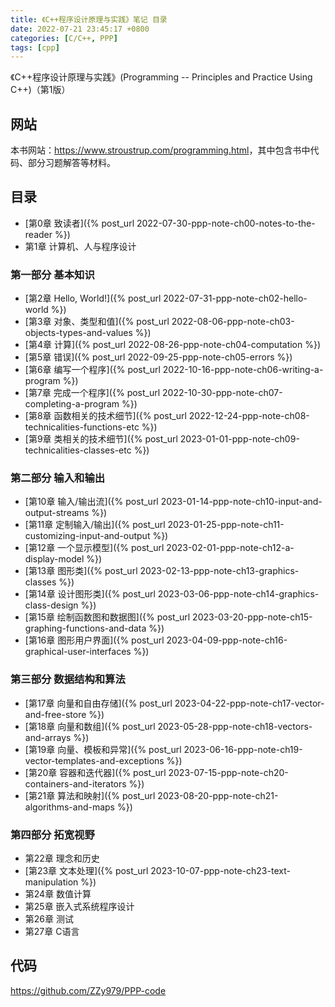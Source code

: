 ```yaml
---
title: 《C++程序设计原理与实践》笔记 目录
date: 2022-07-21 23:45:17 +0800
categories: [C/C++, PPP]
tags: [cpp]
---
```

《C++程序设计原理与实践》(Programming -- Principles and Practice Using C++)（第1版）

## 网站
本书网站：<https://www.stroustrup.com/programming.html>，其中包含书中代码、部分习题解答等材料。

## 目录
* [第0章 致读者]({% post_url 2022-07-30-ppp-note-ch00-notes-to-the-reader %})
* 第1章 计算机、人与程序设计

### 第一部分 基本知识
* [第2章 Hello, World!]({% post_url 2022-07-31-ppp-note-ch02-hello-world %})
* [第3章 对象、类型和值]({% post_url 2022-08-06-ppp-note-ch03-objects-types-and-values %})
* [第4章 计算]({% post_url 2022-08-26-ppp-note-ch04-computation %})
* [第5章 错误]({% post_url 2022-09-25-ppp-note-ch05-errors %})
* [第6章 编写一个程序]({% post_url 2022-10-16-ppp-note-ch06-writing-a-program %})
* [第7章 完成一个程序]({% post_url 2022-10-30-ppp-note-ch07-completing-a-program %})
* [第8章 函数相关的技术细节]({% post_url 2022-12-24-ppp-note-ch08-technicalities-functions-etc %})
* [第9章 类相关的技术细节]({% post_url 2023-01-01-ppp-note-ch09-technicalities-classes-etc %})

### 第二部分 输入和输出
* [第10章 输入/输出流]({% post_url 2023-01-14-ppp-note-ch10-input-and-output-streams %})
* [第11章 定制输入/输出]({% post_url 2023-01-25-ppp-note-ch11-customizing-input-and-output %})
* [第12章 一个显示模型]({% post_url 2023-02-01-ppp-note-ch12-a-display-model %})
* [第13章 图形类]({% post_url 2023-02-13-ppp-note-ch13-graphics-classes %})
* [第14章 设计图形类]({% post_url 2023-03-06-ppp-note-ch14-graphics-class-design %})
* [第15章 绘制函数图和数据图]({% post_url 2023-03-20-ppp-note-ch15-graphing-functions-and-data %})
* [第16章 图形用户界面]({% post_url 2023-04-09-ppp-note-ch16-graphical-user-interfaces %})

### 第三部分 数据结构和算法
* [第17章 向量和自由存储]({% post_url 2023-04-22-ppp-note-ch17-vector-and-free-store %})
* [第18章 向量和数组]({% post_url 2023-05-28-ppp-note-ch18-vectors-and-arrays %})
* [第19章 向量、模板和异常]({% post_url 2023-06-16-ppp-note-ch19-vector-templates-and-exceptions %})
* [第20章 容器和迭代器]({% post_url 2023-07-15-ppp-note-ch20-containers-and-iterators %})
* [第21章 算法和映射]({% post_url 2023-08-20-ppp-note-ch21-algorithms-and-maps %})

### 第四部分 拓宽视野
* 第22章 理念和历史
* [第23章 文本处理]({% post_url 2023-10-07-ppp-note-ch23-text-manipulation %})
* 第24章 数值计算
* 第25章 嵌入式系统程序设计
* 第26章 测试
* 第27章 C语言

## 代码
<https://github.com/ZZy979/PPP-code>
